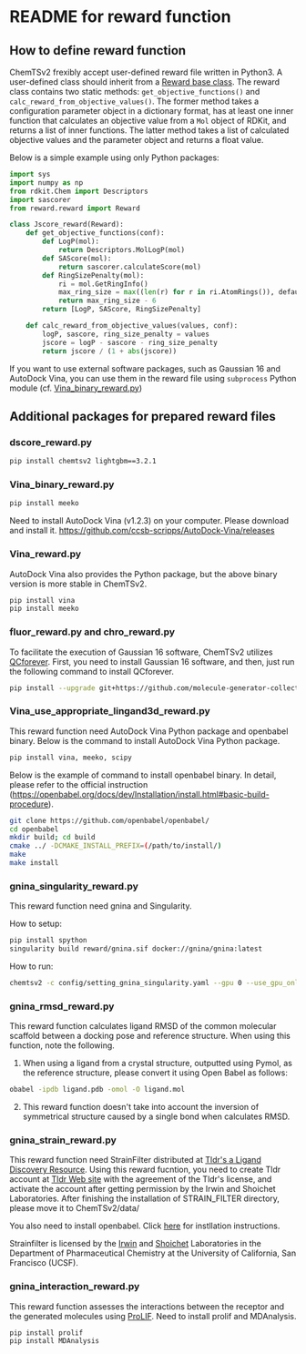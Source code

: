# README for reward function

## How to define reward function

ChemTSv2 frexibly accept user-defined reward file written in Python3.
A user-defined class should inherit from a [Reward base class](./reward.py).
The reward class contains two static methods: `get_objective_functions()` and `calc_reward_from_objective_values()`.
The former method takes a configuration parameter object in a dictionary format, has at least one inner function that calculates an objective value from a `Mol` object of RDKit, and returns a list of inner functions.
The latter method takes a list of calculated objective values and the parameter object and returns a float value.

Below is a simple example using only Python packages:

```python
import sys
import numpy as np
from rdkit.Chem import Descriptors
import sascorer
from reward.reward import Reward

class Jscore_reward(Reward):
    def get_objective_functions(conf):
        def LogP(mol):
            return Descriptors.MolLogP(mol)
        def SAScore(mol):
            return sascorer.calculateScore(mol)
        def RingSizePenalty(mol):
            ri = mol.GetRingInfo()
            max_ring_size = max((len(r) for r in ri.AtomRings()), default=0)
            return max_ring_size - 6
        return [LogP, SAScore, RingSizePenalty]

    def calc_reward_from_objective_values(values, conf):
        logP, sascore, ring_size_penalty = values
        jscore = logP - sascore - ring_size_penalty
        return jscore / (1 + abs(jscore))
```

If you want to use external software packages, such as Gaussian 16 and AutoDock Vina, you can use them in the reward file using `subprocess` Python module (cf. [Vina_binary_reward.py](./Vina_binary_reward.py))

## Additional packages for prepared reward files

### dscore_reward.py

```bash
pip install chemtsv2 lightgbm==3.2.1
```

### Vina_binary_reward.py

```bash
pip install meeko
```

Need to install AutoDock Vina (v1.2.3) on your computer. Please download and install it. https://github.com/ccsb-scripps/AutoDock-Vina/releases

### Vina_reward.py

AutoDock Vina also provides the Python package, but the above binary version is more stable in ChemTSv2.

```bash
pip install vina
pip install meeko 
```

### fluor_reward.py and chro_reward.py

To facilitate the execution of Gaussian 16 software, ChemTSv2 utilizes [QCforever](https://github.com/molecule-generator-collection/QCforever). 
First, you need to install Gaussian 16 software, and then, just run the following command to install QCforever.

```bash
pip install --upgrade git+https://github.com/molecule-generator-collection/QCforever.git
```

### Vina_use_appropriate_lingand3d_reward.py

This reward function need AutoDock Vina Python package and openbabel binary.
Below is the command to install AutoDock Vina Python package.

```bash
pip install vina, meeko, scipy
```

Below is the example of command to install openbabel binary.
In detail, please refer to the official instruction (https://openbabel.org/docs/dev/Installation/install.html#basic-build-procedure).

```bash
git clone https://github.com/openbabel/openbabel/
cd openbabel
mkdir build; cd build
cmake ../ -DCMAKE_INSTALL_PREFIX=(/path/to/install/)
make
make install
```

### gnina_singularity_reward.py

This reward function need gnina and Singularity.

How to setup:

```bash
pip install spython
singularity build reward/gnina.sif docker://gnina/gnina:latest
```

How to run:

```bash
chemtsv2 -c config/setting_gnina_singularity.yaml --gpu 0 --use_gpu_only_reward
```

### gnina_rmsd_reward.py

This reward function calculates ligand RMSD of the common molecular scaffold between a docking pose and reference structure. When using this function, note the following.

1. When using a ligand from a crystal structure, outputted using Pymol, as the reference structure, please convert it using Open Babel as follows:

```bash
obabel -ipdb ligand.pdb -omol -O ligand.mol
```

2. This reward function doesn't take into account the inversion of symmetrical structure caused by a single bond when calculates RMSD.

### gnina_strain_reward.py

This reward function need  StrainFilter distributed at [Tldr's a Ligand Discovery Resource](https://tldr.docking.org/).
Using this reward fucntion, you need to create Tldr account at [Tldr Web site](https://tldr.docking.org/) with the agreement of the Tldr's license, and activate the account after getting permission by the Irwin and Shoichet Laboratories. After finishing the installation of STRAIN_FILTER directory, please move it to ChemTSv2/data/

You also need to install openbabel. Click [here](#here) for instllation instructions.

Strainfilter is licensed by the [Irwin](https://irwinlab.compbio.ucsf.edu/) and [Shoichet](https://bkslab.org/) Laboratories in the Department of Pharmaceutical Chemistry at the University of California, San Francisco (UCSF).

### gnina_interaction_reward.py

This reward function assesses the interactions between the receptor and the generated molecules using [ProLIF](https://doi.org/10.1186/s13321-021-00548-6).
Need to install prolif and MDAnalysis.

```bash
pip install prolif
pip install MDAnalysis
```